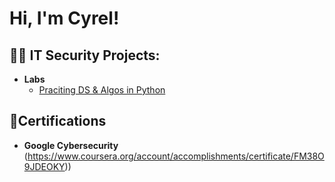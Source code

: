 
<h1>Hi, I'm Cyrel! </h1>

<h2>👨‍💻 IT Security Projects:</h2>

- <b>Labs</b>
  - [Praciting DS & Algos in Python](https://github.com/joshmadakor1/Algorithms-Practice)

<h2> 📜Certifications</h2>

 - <b>Google Cybersecurity</b> (https://www.coursera.org/account/accomplishments/certificate/FM38O9JDEOKY))



<!--
**joshmadakor1/joshmadakor1** is a ✨ _special_ ✨ repository because its `README.md` (this file) appears on your GitHub profile.

Here are some ideas to get you started:

- 🔭 I’m currently working on ...
- 🌱 I’m currently learning ...
- 👯 I’m looking to collaborate on ...
- 🤔 I’m looking for help with ...
- 💬 Ask me about ...
- 📫 How to reach me: ...
- 😄 Pronouns: ...
- ⚡ Fun fact: ...
-->
